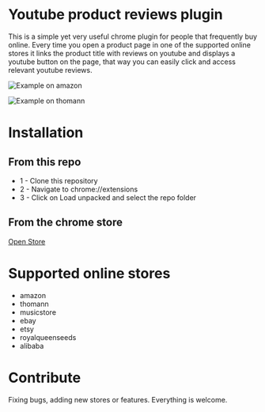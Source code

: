 # Youtube product reviews plugin

This is a simple yet very useful chrome plugin for people that frequently buy online. 
Every time you open a product page in one of the supported online stores it links the product title with reviews on youtube and displays a youtube button on the page, that way you can easily click and access relevant youtube reviews.

![Example on amazon](amazon.png)

![Example on thomann](thomann.png)

# Installation

## From this repo

* 1 - Clone this repository
* 2 - Navigate to chrome://extensions
* 3 - Click on Load unpacked and select the repo folder

## From the chrome store

[Open Store](https://chrome.google.com/webstore/detail/video-reviews-for-buying/epffndbljlnghnfjomejlojlmikegfod?hl=en-GB&authuser=0)


# Supported online stores

* amazon
* thomann
* musicstore
* ebay
* etsy
* royalqueenseeds
* alibaba

# Contribute

Fixing bugs, adding new stores or features. Everything is welcome.
